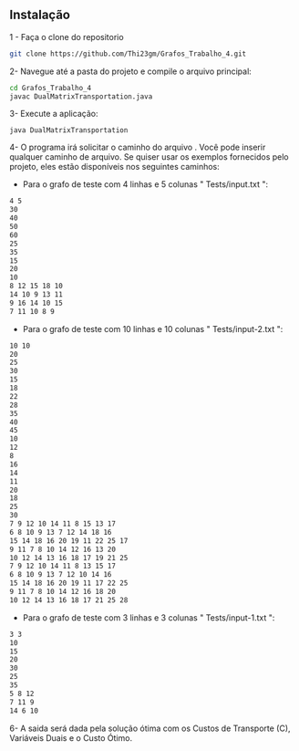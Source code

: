 ## Instalação

1 - Faça o clone do repositorio
```sh
git clone https://github.com/Thi23gm/Grafos_Trabalho_4.git
```

2- Navegue até a pasta do projeto e compile o arquivo principal:

```sh
cd Grafos_Trabalho_4
javac DualMatrixTransportation.java
```
3- Execute a aplicação:
```
java DualMatrixTransportation
```
4- O programa irá solicitar o caminho do arquivo . Você pode inserir qualquer caminho de arquivo. Se quiser usar os exemplos fornecidos pelo projeto, eles estão disponíveis nos seguintes caminhos:

- Para o grafo de teste com 4 linhas e 5 colunas " Tests/input.txt ":
```sh
4 5
30
40
50
60
25
35
15
20
10
8 12 15 18 10
14 10 9 13 11
9 16 14 10 15
7 11 10 8 9
```
- Para o grafo de teste com 10 linhas e 10 colunas " Tests/input-2.txt ":
```sh
10 10
20
25
30
15
18
22
28
35
40
45
10
12
8
16
14
11
20
18
25
30
7 9 12 10 14 11 8 15 13 17
6 8 10 9 13 7 12 14 18 16
15 14 18 16 20 19 11 22 25 17
9 11 7 8 10 14 12 16 13 20
10 12 14 13 16 18 17 19 21 25
7 9 12 10 14 11 8 13 15 17
6 8 10 9 13 7 12 10 14 16
15 14 18 16 20 19 11 17 22 25
9 11 7 8 10 14 12 16 18 20
10 12 14 13 16 18 17 21 25 28
```

- Para o grafo de teste com 3 linhas e 3 colunas " Tests/input-1.txt ":
```sh
3 3
10
15
20
30
25
35
5 8 12
7 11 9
14 6 10
```

6- A saida será dada pela solução ótima com os Custos de Transporte (C), Variáveis Duais e o Custo Ótimo.
